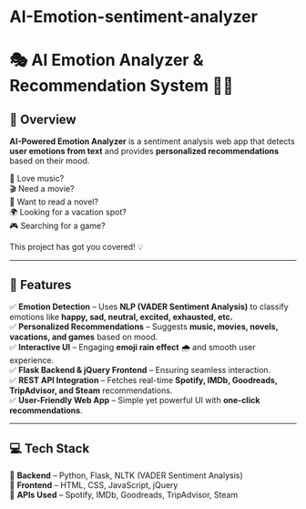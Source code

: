 # AI-Emotion-sentiment-analyzer

# 🎭 AI Emotion Analyzer & Recommendation System 🤖🎶


## 🌟 Overview  
**AI-Powered Emotion Analyzer** is a sentiment analysis web app that detects **user emotions from text** and provides **personalized recommendations** based on their mood.  

🎵 Love music?  
🎬 Need a movie?  
📖 Want to read a novel?  
🌍 Looking for a vacation spot?  
🎮 Searching for a game?  

This project has got you covered! 💡  

---

## 🚀 Features  
✅ **Emotion Detection** – Uses **NLP (VADER Sentiment Analysis)** to classify emotions like **happy, sad, neutral, excited, exhausted, etc.**  
✅ **Personalized Recommendations** – Suggests **music, movies, novels, vacations, and games** based on mood.  
✅ **Interactive UI** – Engaging **emoji rain effect** 🌧️ and smooth user experience.  
✅ **Flask Backend & jQuery Frontend** – Ensuring seamless interaction.  
✅ **REST API Integration** – Fetches real-time **Spotify, IMDb, Goodreads, TripAdvisor, and Steam** recommendations.  
✅ **User-Friendly Web App** – Simple yet powerful UI with **one-click recommendations**.  

---

## 💻 Tech Stack  
🔹 **Backend** – Python, Flask, NLTK (VADER Sentiment Analysis)  
🔹 **Frontend** – HTML, CSS, JavaScript, jQuery  
🔹 **APIs Used** – Spotify, IMDb, Goodreads, TripAdvisor, Steam  

